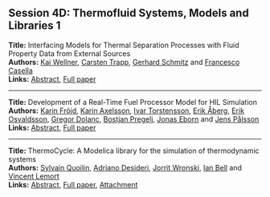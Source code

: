 <h2>Session 4D: Thermofluid Systems, Models and Libraries 1</h2>
<p>
<b>Title:</b> Interfacing Models for Thermal Separation Processes with Fluid Property Data from External Sources<br />
<b>Authors:</b> <a href="../authors/author_334.html">Kai Wellner</a>, <a href="../authors/author_313.html">Carsten Trapp</a>, <a href="../authors/author_276.html">Gerhard Schmitz</a> and <a href="../authors/author_53.html">Francesco Casella</a><br />
<b>Links:</b> <a href="../abstracts/abstract_71.pdf">Abstract</a>, <a href="../submissions/ECP14096667_WellnerTrappSchmitzCasella.pdf">Full paper</a>
</p>
<hr />
<p>
<b>Title:</b> Development of a Real-Time Fuel Processor Model for HIL Simulation<br />
<b>Authors:</b> <a href="../authors/author_98.html">Karin Fröjd</a>, <a href="../authors/author_15.html">Karin Axelsson</a>, <a href="../authors/author_311.html">Ivar Torstensson</a>, <a href="../authors/author_0.html">Erik Åberg</a>, <a href="../authors/author_232.html">Erik Osvaldsson</a>, <a href="../authors/author_72.html">Gregor Dolanc</a>, <a href="../authors/author_248.html">Bostjan Pregelj</a>, <a href="../authors/author_80.html">Jonas Eborn</a> and <a href="../authors/author_237.html">Jens Pålsson</a><br />
<b>Links:</b> <a href="../abstracts/abstract_72.pdf">Abstract</a>, <a href="../submissions/ECP14096675_FrojdAxelssonTorstenssonAbergOsvaldssonDolancPregeljEbornPalsson.pdf">Full paper</a>
</p>
<hr />
<p>
<b>Title:</b> ThermoCycle: A Modelica library for the simulation of thermodynamic systems<br />
<b>Authors:</b> <a href="../authors/author_252.html">Sylvain Quoilin</a>, <a href="../authors/author_67.html">Adriano Desideri</a>, <a href="../authors/author_343.html">Jorrit Wronski</a>, <a href="../authors/author_26.html">Ian Bell</a> and <a href="../authors/author_191.html">Vincent Lemort</a><br />
<b>Links:</b> <a href="../abstracts/abstract_73.pdf">Abstract</a>, <a href="../submissions/ECP14096683_QuoilinDesideriWronskiBellLemort.pdf">Full paper</a>, <a href="../attachments/attachment_73.zip">Attachment</a>
</p>